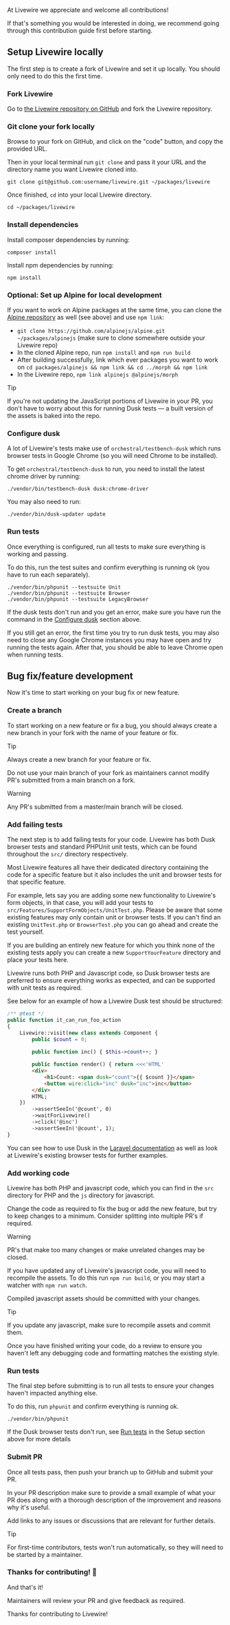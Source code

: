 At Livewire we appreciate and welcome all contributions!

If that's something you would be interested in doing, we recommend going through this contribution guide first before
starting.

## Setup Livewire locally

The first step is to create a fork of Livewire and set it up locally. You should only need to do this the first time.

### Fork Livewire

Go to [the Livewire repository on GitHub](https://github.com/livewire/livewire) and fork the Livewire repository.

### Git clone your fork locally

Browse to your fork on GitHub, and click on the "code" button, and copy the provided URL.

Then in your local terminal run `git clone` and pass it your URL and the directory name you want Livewire cloned into.

```shell
git clone git@github.com:username/livewire.git ~/packages/livewire
```

Once finished, `cd` into your local Livewire directory.

```shell
cd ~/packages/livewire
```

### Install dependencies

Install composer dependencies by running:

```shell
composer install
```

Install npm dependencies by running:

```shell
npm install
```

### Optional: Set up Alpine for local development

If you want to work on Alpine packages at the same time, you can clone the
[Alpine repository](https://github.com/alpinejs/alpine) as well (see above) and use `npm link`:

* `git clone https://github.com/alpinejs/alpine.git ~/packages/alpinejs`
  (make sure to clone somewhere outside your Livewire repo)
* In the cloned Alpine repo, run `npm install` and `npm run build`
* After building successfully, link which ever packages you want to work
  on `cd packages/alpinejs && npm link && cd ../morph && npm link`
* In the Livewire repo, `npm link alpinejs @alpinejs/morph`

> [!tip]
> If you're not updating the JavaScript portions of Livewire in your PR, you don't have to 
> worry about this for running Dusk tests — a built version of the assets is baked into the repo.

### Configure dusk

A lot of Livewire's tests make use of `orchestral/testbench-dusk` which runs browser tests in Google Chrome (so you will need Chrome to be installed).

To get `orchestral/testbench-dusk` to run, you need to install the latest chrome driver by running:

```shell
./vendor/bin/testbench-dusk dusk:chrome-driver
```

You may also need to run:

```shell
./vendor/bin/dusk-updater update
```

### Run tests

Once everything is configured, run all tests to make sure everything is working and passing.

To do this, run the test suites and confirm everything is running ok (you have to run each separately).

```shell
./vendor/bin/phpunit --testsuite Unit
./vendor/bin/phpunit --testsuite Browser
./vendor/bin/phpunit --testsuite LegacyBrowser
```

If the dusk tests don't run and you get an error, make sure you have run the command in
the [Configure dusk](#configure-dusk) section above.

If you still get an error, the first time you try to run dusk tests, you may also need to close any Google Chrome instances you may have open and try running the tests again. After that, you should be able to leave Chrome open when running tests.

## Bug fix/feature development

Now it's time to start working on your bug fix or new feature.

### Create a branch

To start working on a new feature or fix a bug, you should always create a new branch in your fork with the name of your feature or fix.

> [!tip]
> Always create a new branch for your feature or fix.

Do not use your main branch of your fork as maintainers cannot modify PR's submitted from a main branch on a fork.

> [!warning]
> Any PR's submitted from a master/main branch will be closed.

### Add failing tests

The next step is to add failing tests for your code. Livewire has both Dusk browser tests and standard PHPUnit unit tests, which can be found throughout the `src/` directory respectively.

Most Livewire features all have their dedicated directory containing the code for a specific feature but it also includes the unit and browser tests for that specific feature.

For example, lets say you are adding some new functionality to Livewire's form objects, in that case, you will add your tests to `src/Features/SupportFormObjects/UnitTest.php`. Please be aware that some existing features may only contain unit or browser tests. If you can't find an existing `UnitTest.php` or `BrowserTest.php` you can go ahead and create the test yourself.

If you are building an entirely new feature for which you think none of the existing tests apply you can create a new `SupportYourFeature` directory and place your tests here.

Livewire runs both PHP and Javascript code, so Dusk browser tests are preferred to ensure everything works as expected, and can be supported with unit tests as required.

See below for an example of how a Livewire Dusk test should be structured:

```php
/** @test */
public function it_can_run_foo_action
{
    Livewire::visit(new class extends Component {
        public $count = 0;
        
        public function inc() { $this->count++; }

        public function render() { return <<<'HTML'
        <div>
            <h1>Count: <span dusk="count">{{ $count }}</span>
            <button wire:click="inc" dusk="inc">inc</button>
        </div>
        HTML;
    })
        ->assertSeeIn('@count', 0)
        ->waitForLivewire()
        ->click('@inc')
        ->assertSeeIn('@count', 1);
}
```

You can see how to use Dusk in the [Laravel documentation](https://laravel.com/docs/dusk) as well as look at
Livewire's existing browser tests for further examples.

### Add working code

Livewire has both PHP and javascript code, which you can find in the `src` directory for PHP and the `js` directory for javascript.

Change the code as required to fix the bug or add the new feature, but try to keep changes to a minimum. Consider splitting into multiple PR's if required.

> [!warning]
> PR's that make too many changes or make unrelated changes may be closed.

If you have updated any of Livewire's javascript code, you will need to recompile the assets.
To do this run `npm run build`, or you may start a watcher with `npm run watch`.

Compiled javascript assets should be committed with your changes.

> [!tip]
> If you update any javascript, make sure to recompile assets and commit them.

Once you have finished writing your code, do a review to ensure you haven't left any debugging code and formatting matches the existing style.

### Run tests

The final step before submitting is to run all tests to ensure your changes haven't impacted anything else.

To do this, run `phpunit` and confirm everything is running ok.

```shell
./vendor/bin/phpunit
```

If the Dusk browser tests don't run, see [Run tests](#setup-run-tests) in the Setup section above for more details

### Submit PR

Once all tests pass, then push your branch up to GitHub and submit your PR.

In your PR description make sure to provide a small example of what your PR does along with a thorough description of the improvement and reasons why it's useful.

Add links to any issues or discussions that are relevant for further details.

> [!tip]
> For first-time contributors, tests won't run automatically, so they will need to be started by a maintainer.

### Thanks for contributing! 🙌

And that's it!

Maintainers will review your PR and give feedback as required.

Thanks for contributing to Livewire!
